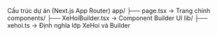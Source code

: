 Cấu trúc dự án (Next.js App Router)
app/
├── page.tsx          → Trang chính
components/
├── XeHoiBuilder.tsx  → Component Builder UI
lib/
├── xehoi.ts          → Định nghĩa lớp XeHoi và Builder
